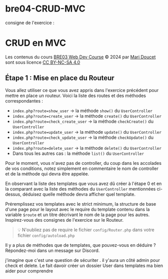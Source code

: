 # bre04-CRUD-MVC

consigne de l'exercice :

# CRUD en MVC

Les contenus du cours [BRE03 Web Dev Course](https://kornog-dev.github.io/BRE03/) © 2024 par [Mari Doucet](https://github.com/kornog-dev) sont sous licence [CC BY-NC-SA 4.0](https://creativecommons.org/licenses/by-nc-sa/4.0/?ref=chooser-v1)

## Étape 1 : Mise en place du Routeur

Vous allez utiliser ce que vous avez appris dans l'exercice précédent pour mettre en place un routeur. Voici la liste des routes et des méthodes correspondantes :

- `index.php?route=show_user` -> la méthode `show()` du `UserController`
- `index.php?route=create_user` -> la méthode `create()` du `UserController`
- `index.php?route=check_create_user` -> la méthode `checkCreate()` du `UserController`
- `index.php?route=update_user` -> la méthode `update()` du `UserController`
- `index.php?route=check_update_user` -> la méthode `checkUpdate()` du `UserController`
- `index.php?route=delete_user` -> la méthode `delete()` du `UserController`
- Dans tous les autres cas : la méthode `list()` du `UserController`

Pour le moment, vous n'avez pas de controller, du coup dans les accolades de vos conditions, notez simplement en commentaire le nom de controller et de la méthode qui devra être appelée.

En observant la liste des templates que vous avez dû créer à l'étape 0 et en la comparant avec la liste des méthodes du `UserController` mentionnées ci-dessus, déduisez quelle méthode devra afficher quel template.

Préremplissez vos templates avec le strict minimum, la structure de base d'une page pour le layout avec le require du template contenu dans la variable `$route` et un titre décrivant le nom de la page pour les autres. Inspirez-vous des consignes de l'exercice sur le Routeur.

>💡 N'oubliez pas de require le fichier `config/Router.php` dans votre fichier `config/autoload.php`

Il y a plus de méthodes que de templates, que pouvez-vous en déduire ? Répondez-moi dans un message sur Discord.

j'imagine que c'est une question de sécuriter . il y'aura un côté admin pour check et delete.
Le fait davoir créer un dossier User dans templates ma bien aider pour comprendre 
